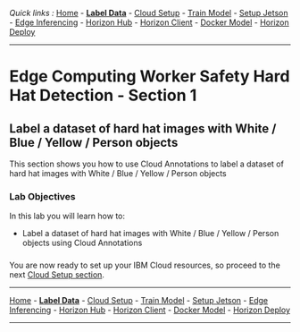 *Quick links :*
[Home](/README.md) - [**Label Data**](/part1/LABEL.md) - [Cloud Setup](/part1/CLOUDSETUP.md) - [Train Model](/part1/TRAIN.md) - [Setup Jetson](/part2/JETSON.md) - [Edge Inferencing](/part2/EDGEINFER.md) - [Horizon Hub](/part3/HZNHUB.md) - [Horizon Client](/part3/HZNCLIENT.md) - [Docker Model](/part4/DOCKERMODEL.md) - [Horizon Deploy](/part4/HZNDEPLOY.md)
***

# Edge Computing Worker Safety Hard Hat Detection - Section 1

## Label a dataset of hard hat images with White / Blue / Yellow / Person objects

This section shows you how to use Cloud Annotations to label a dataset of hard hat images with White / Blue / Yellow / Person objects

### Lab Objectives

In this lab you will learn how to:

- Label a dataset of hard hat images with White / Blue / Yellow / Person objects using Cloud Annotations

###

You are now ready to set up your IBM Cloud resources, so proceed to the next [Cloud Setup section](/part1/CLOUDSETUP.md).

***
[Home](/README.md) - [**Label Data**](/part1/LABEL.md) - [Cloud Setup](/part1/CLOUDSETUP.md) - [Train Model](/part1/TRAIN.md) - [Setup Jetson](/part2/JETSON.md) - [Edge Inferencing](/part2/EDGEINFER.md) - [Horizon Hub](/part3/HZNHUB.md) - [Horizon Client](/part3/HZNCLIENT.md) - [Docker Model](/part4/DOCKERMODEL.md) - [Horizon Deploy](/part4/HZNDEPLOY.md)
***
